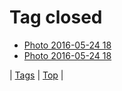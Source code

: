 <!--
title: Tag closed
date: 2020-06-28T15:26:58.721Z
tags:
-->
# Tag closed

 * [Photo 2016-05-24 18](144866489077.md)
 * [Photo 2016-05-24 18](144866495719.md)

| [Tags](tags.md) | [Top](index.md) |
